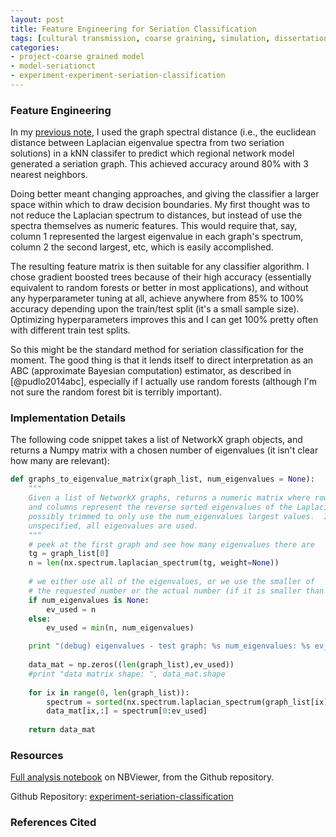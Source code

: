 ```yaml
---
layout: post
title: Feature Engineering for Seriation Classification 
tags: [cultural transmission, coarse graining, simulation, dissertation, seriation, algorithms, ML]
categories:
- project-coarse grained model
- model-seriationct
- experiment-experiment-seriation-classification
---
```


### Feature Engineering ###

In my [previous note](http://notebook.madsenlab.org/project-coarse%20grained%20model/model-seriationct/experiment-experiment-seriation-classification/2016/02/14/seriation-classification-experiment.html), I used the graph spectral distance (i.e., the euclidean distance between Laplacian eigenvalue spectra from two seriation solutions) in a kNN classifer to predict which regional network model generated a seriation graph.  This achieved accuracy around 80% with 3 nearest neighbors.  

Doing better meant changing approaches, and giving the classifier a larger space within which to draw decision boundaries.  My first thought was to not reduce the Laplacian spectrum to distances, but instead of use the spectra themselves as numeric features.  This would require that, say, column 1 represented the largest eigenvalue in each graph's spectrum, column 2 the second largest, etc, which is easily accomplished.  

The resulting feature matrix is then suitable for any classifier algorithm.  I chose gradient boosted trees because of their high accuracy (essentially equivalent to random forests or better in most applications), and without any hyperparameter tuning at all, achieve anywhere from 85% to 100% accuracy depending upon the train/test split (it's a small sample size).  Optimizing hyperparameters improves this and I can get 100% pretty often with different train test splits.  

So this might be the standard method for seriation classification for the moment.  The good thing is that it lends itself to direct interpretation as an ABC (approximate Bayesian computation) estimator, as described in [@pudlo2014abc], especially if I actually use random forests (although I'm not sure the random forest bit is terribly important). 


### Implementation Details ###

The following code snippet takes a list of NetworkX graph objects, and returns a Numpy matrix with a chosen number of eigenvalues (it isn't clear how many are relevant):

```python
def graphs_to_eigenvalue_matrix(graph_list, num_eigenvalues = None):
    """
    Given a list of NetworkX graphs, returns a numeric matrix where rows represent graphs, 
    and columns represent the reverse sorted eigenvalues of the Laplacian matrix for each graph,
    possibly trimmed to only use the num_eigenvalues largest values.  If num_eigenvalues is 
    unspecified, all eigenvalues are used.
    """
    # peek at the first graph and see how many eigenvalues there are
    tg = graph_list[0]
    n = len(nx.spectrum.laplacian_spectrum(tg, weight=None))
    
    # we either use all of the eigenvalues, or we use the smaller of
    # the requested number or the actual number (if it is smaller than requested)
    if num_eigenvalues is None:
        ev_used = n
    else:
        ev_used = min(n, num_eigenvalues)

    print "(debug) eigenvalues - test graph: %s num_eigenvalues: %s ev_used: %s" % (n, num_eigenvalues, ev_used)
    
    data_mat = np.zeros((len(graph_list),ev_used))
    #print "data matrix shape: ", data_mat.shape
    
    for ix in range(0, len(graph_list)):
        spectrum = sorted(nx.spectrum.laplacian_spectrum(graph_list[ix], weight=None), reverse=True)
        data_mat[ix,:] = spectrum[0:ev_used]
        
    return data_mat
```





### Resources ###

[Full analysis notebook](http://nbviewer.jupyter.org/github/mmadsen/experiment-seriation-classification/blob/master/analysis/sc-1-3/sc-1-seriation-feature-engineering.ipynb) on NBViewer, from the Github repository.

Github Repository:  [experiment-seriation-classification](https://github.com/mmadsen/experiment-seriation-classification) 





### References Cited ###

